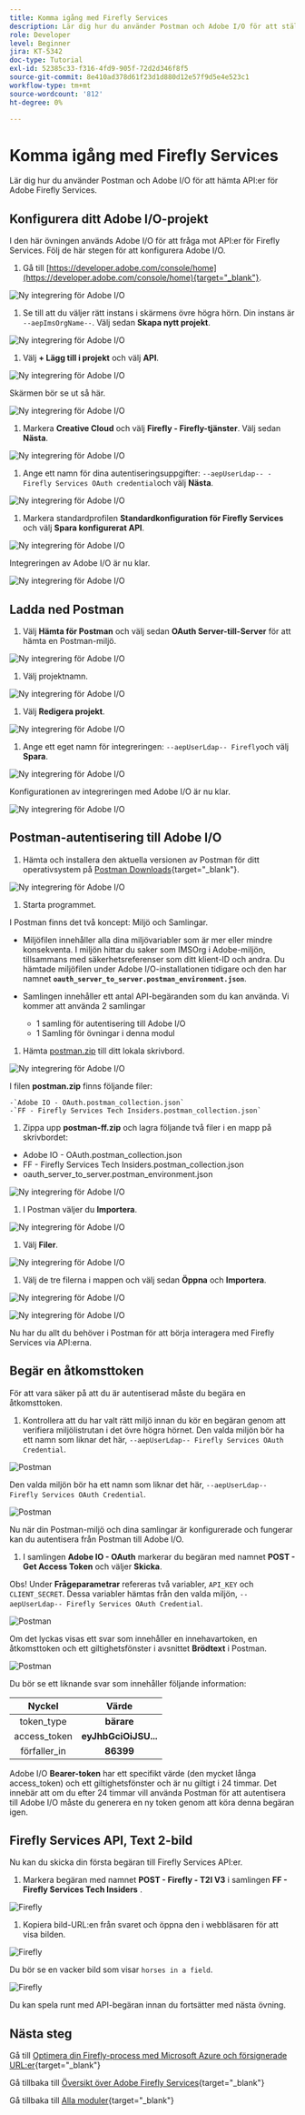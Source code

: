 ```yaml
---
title: Komma igång med Firefly Services
description: Lär dig hur du använder Postman och Adobe I/O för att ställa frågor till API:er för Adobe Firefly Services
role: Developer
level: Beginner
jira: KT-5342
doc-type: Tutorial
exl-id: 52385c33-f316-4fd9-905f-72d2d346f8f5
source-git-commit: 8e410ad378d61f23d1d880d12e57f9d5e4e523c1
workflow-type: tm+mt
source-wordcount: '812'
ht-degree: 0%

---
```


# Komma igång med Firefly Services

Lär dig hur du använder Postman och Adobe I/O för att hämta API:er för Adobe Firefly Services.

## Konfigurera ditt Adobe I/O-projekt

I den här övningen används Adobe I/O för att fråga mot API:er för Firefly Services. Följ de här stegen för att konfigurera Adobe I/O.

1. Gå till [https://developer.adobe.com/console/home](https://developer.adobe.com/console/home){target="_blank"}.

![Ny integrering för Adobe I/O](./images/iohome.png)

1. Se till att du väljer rätt instans i skärmens övre högra hörn. Din instans är `--aepImsOrgName--`. Välj sedan **Skapa nytt projekt**.

![Ny integrering för Adobe I/O](./images/iocomp.png)

1. Välj **+ Lägg till i projekt** och välj **API**.

![Ny integrering för Adobe I/O](./images/adobe_io_access_api.png)

Skärmen bör se ut så här.

![Ny integrering för Adobe I/O](./images/api1.png)

1. Markera **Creative Cloud** och välj **Firefly - Firefly-tjänster**. Välj sedan **Nästa**.

![Ny integrering för Adobe I/O](./images/api3.png)

1. Ange ett namn för dina autentiseringsuppgifter: `--aepUserLdap-- - Firefly Services OAuth credential`och välj **Nästa**.

![Ny integrering för Adobe I/O](./images/api4.png)

1. Markera standardprofilen **Standardkonfiguration för Firefly Services** och välj **Spara konfigurerat API**.

![Ny integrering för Adobe I/O](./images/api9.png)

Integreringen av Adobe I/O är nu klar.

![Ny integrering för Adobe I/O](./images/api11.png)

## Ladda ned Postman

1. Välj **Hämta för Postman** och välj sedan **OAuth Server-till-Server** för att hämta en Postman-miljö.

![Ny integrering för Adobe I/O](./images/iopm.png)

1. Välj projektnamn.

![Ny integrering för Adobe I/O](./images/api13.png)

1. Välj **Redigera projekt**.

![Ny integrering för Adobe I/O](./images/api14.png)

1. Ange ett eget namn för integreringen: `--aepUserLdap-- Firefly`och välj **Spara**.

![Ny integrering för Adobe I/O](./images/api15.png)

Konfigurationen av integreringen med Adobe I/O är nu klar.

![Ny integrering för Adobe I/O](./images/api16.png)

## Postman-autentisering till Adobe I/O

1. Hämta och installera den aktuella versionen av Postman för ditt operativsystem på [Postman Downloads](https://www.postman.com/downloads/){target="_blank"}.

![Ny integrering för Adobe I/O](./images/getstarted.png)

1. Starta programmet.

I Postman finns det två koncept: Miljö och Samlingar.

- Miljöfilen innehåller alla dina miljövariabler som är mer eller mindre konsekventa. I miljön hittar du saker som IMSOrg i Adobe-miljön, tillsammans med säkerhetsreferenser som ditt klient-ID och andra. Du hämtade miljöfilen under Adobe I/O-installationen tidigare och den har namnet **`oauth_server_to_server.postman_environment.json`**.

- Samlingen innehåller ett antal API-begäranden som du kan använda. Vi kommer att använda 2 samlingar
   - 1 samling för autentisering till Adobe I/O
   - 1 Samling för övningar i denna modul

1. Hämta [postman.zip](./../../../assets/postman/postman-ff.zip) till ditt lokala skrivbord.

![Ny integrering för Adobe I/O](./images/pmfolder.png)

I filen **postman.zip** finns följande filer:

    -`Adobe IO - OAuth.postman_collection.json`
    -`FF - Firefly Services Tech Insiders.postman_collection.json`

1. Zippa upp **postman-ff.zip** och lagra följande två filer i en mapp på skrivbordet:
- Adobe IO - OAuth.postman_collection.json
- FF - Firefly Services Tech Insiders.postman_collection.json
- oauth_server_to_server.postman_environment.json

![Ny integrering för Adobe I/O](./images/pmfolder1.png)

1. I Postman väljer du **Importera**.

![Ny integrering för Adobe I/O](./images/postmanui.png)

1. Välj **Filer**.

![Ny integrering för Adobe I/O](./images/choosefiles.png)

1. Välj de tre filerna i mappen och välj sedan **Öppna** och **Importera**.

![Ny integrering för Adobe I/O](./images/selectfiles.png)

![Ny integrering för Adobe I/O](./images/impconfirm.png)

Nu har du allt du behöver i Postman för att börja interagera med Firefly Services via API:erna.

## Begär en åtkomsttoken

För att vara säker på att du är autentiserad måste du begära en åtkomsttoken.

1. Kontrollera att du har valt rätt miljö innan du kör en begäran genom att verifiera miljölistrutan i det övre högra hörnet. Den valda miljön bör ha ett namn som liknar det här, `--aepUserLdap-- Firefly Services OAuth Credential`.

![Postman](./images/envselemea1.png)

Den valda miljön bör ha ett namn som liknar det här, `--aepUserLdap-- Firefly Services OAuth Credential`.

![Postman](./images/envselemea.png)

Nu när din Postman-miljö och dina samlingar är konfigurerade och fungerar kan du autentisera från Postman till Adobe I/O.

1. I samlingen **Adobe IO - OAuth** markerar du begäran med namnet **POST - Get Access Token** och väljer **Skicka**.

Obs! Under **Frågeparametrar** refereras två variabler, `API_KEY` och `CLIENT_SECRET`. Dessa variabler hämtas från den valda miljön, `--aepUserLdap-- Firefly Services OAuth Credential`.

![Postman](./images/ioauth.png)

Om det lyckas visas ett svar som innehåller en innehavartoken, en åtkomsttoken och ett giltighetsfönster i avsnittet **Brödtext** i Postman.

![Postman](./images/ioauthresp.png)


Du bör se ett liknande svar som innehåller följande information:

| Nyckel | Värde |
|:-------------:| :---------------:| 
| token_type | **bärare** |
| access_token | **eyJhbGciOiJSU...** |
| förfaller_in | **86399** |

Adobe I/O **Bearer-token** har ett specifikt värde (den mycket långa access_token) och ett giltighetsfönster och är nu giltigt i 24 timmar. Det innebär att om du efter 24 timmar vill använda Postman för att autentisera till Adobe I/O måste du generera en ny token genom att köra denna begäran igen.

## Firefly Services API, Text 2-bild

Nu kan du skicka din första begäran till Firefly Services API:er.

1. Markera begäran med namnet **POST - Firefly - T2I V3** i samlingen **FF - Firefly Services Tech Insiders** .

![Firefly](./images/ff1.png)

1. Kopiera bild-URL:en från svaret och öppna den i webbläsaren för att visa bilden.

![Firefly](./images/ff2.png)

Du bör se en vacker bild som visar `horses in a field`.

![Firefly](./images/ff3.png)

Du kan spela runt med API-begäran innan du fortsätter med nästa övning.

## Nästa steg

Gå till [Optimera din Firefly-process med Microsoft Azure och försignerade URL:er](./ex2.md){target="_blank"}

Gå tillbaka till [Översikt över Adobe Firefly Services](./firefly-services.md){target="_blank"}

Gå tillbaka till [Alla moduler](./../../../overview.md){target="_blank"}
